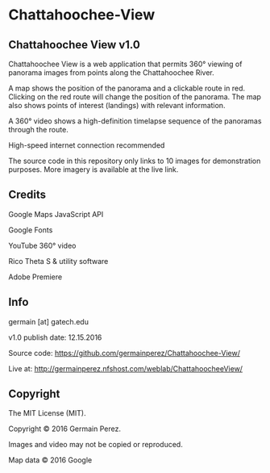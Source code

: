 # Chattahoochee-View

## Chattahoochee View v1.0

Chattahoochee View is a web application that permits 360° viewing of panorama images from points along the Chattahoochee River.

A map shows the position of the panorama and a clickable route in red. Clicking on the red route will change the position of the panorama. The map also shows points of interest (landings) with relevant information.

A 360° video shows a high-definition timelapse sequence of the panoramas through the route.

High-speed internet connection recommended

The source code in this repository only links to 10 images for demonstration purposes. More imagery is available at the live link.

## Credits

Google Maps JavaScript API

Google Fonts

YouTube 360° video

Rico Theta S & utility software

Adobe Premiere

## Info

germain [at] gatech.edu

v1.0 publish date: 12.15.2016

Source code: https://github.com/germainperez/Chattahoochee-View/

Live at: http://germainperez.nfshost.com/weblab/ChattahoocheeView/

## Copyright

The MIT License (MIT).

Copyright © 2016 Germain Perez.

Images and video may not be copied or reproduced.

Map data © 2016 Google
